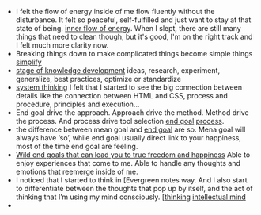 - I felt the flow of energy inside of me flow fluently without the disturbance. It felt so peaceful, self-fulfilled and just want to stay at that state of being. [inner flow of energy](<inner flow of energy.md>). When I slept, there are still many things that need to clean though, but it's good, I'm on the right track and I felt much more clarity now.
- Breaking things down to make complicated things become simple things [simplify](<simplify.md>)
- [stage of knowledge development](<stage of knowledge development.md>) ideas, research, experiment, generalize, best practices, optimize or standardize
- [system thinking](<system thinking.md>) I felt that I started to see the big connection between details like the connection between HTML and CSS, process and procedure, principles and execution...
- End goal drive the approach. Approach drive the method. Method drive the process. And process drive tool selection [end goal](<end goal.md>) [process](<process.md>). 
- the difference between mean goal and [end goal](<end goal.md>) are so. Mena goal will always have ‘so’, while end goal usually direct link to your happiness, most of the time end goal are feeling.
- [Wild end goals that can lead you to true freedom and happiness](<Wild end goals that can lead you to true freedom and happiness.md>) Able to enjoy experiences that come to me. Able to handle any thoughts and emotions that reemerge inside of me. 
- I noticed that I started to think in [Evergreen notes way. And I also start to differentiate between the thoughts that pop up by itself, and the act of thinking that I’m using my mind consciously. [[thinking](<Evergreen notes way. And I also start to differentiate between the thoughts that pop up by itself, and the act of thinking that I’m using my mind consciously. [[thinking.md>) [intellectual mind](<intellectual mind.md>)
- 
